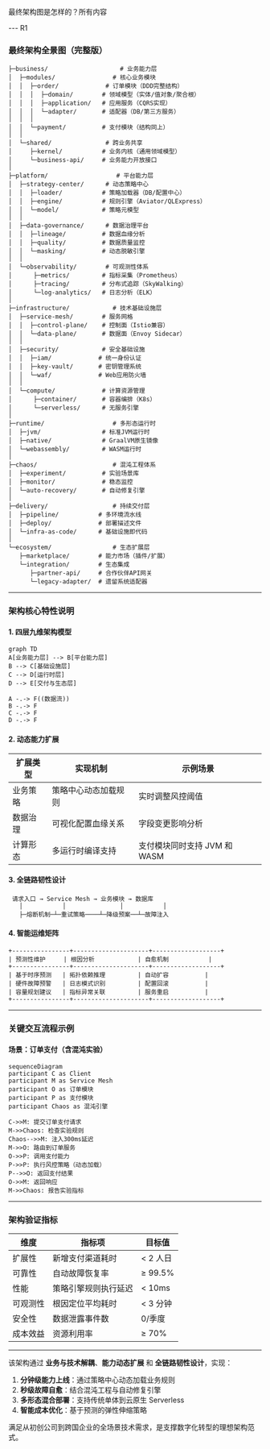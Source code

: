 最终架构图是怎样的？所有内容

--- R1

### **最终架构全景图（完整版）**

```text
├─business/                    # 业务能力层
│  ├─modules/                # 核心业务模块
│  │  ├─order/             # 订单模块（DDD完整结构）
│  │  │  ├─domain/        # 领域模型（实体/值对象/聚合根）
│  │  │  ├─application/   # 应用服务（CQRS实现）
│  │  │  └─adapter/       # 适配器（DB/第三方服务）
│  │  │
│  │  └─payment/          # 支付模块（结构同上）
│  │
│  └─shared/               # 跨业务共享
│     ├─kernel/           # 业务内核（通用领域模型）
│     └─business-api/     # 业务能力开放接口
│
├─platform/                   # 平台能力层
│  ├─strategy-center/      # 动态策略中心
│  │  ├─loader/           # 策略加载器（DB/配置中心）
│  │  ├─engine/           # 规则引擎（Aviator/QLExpress）
│  │  └─model/            # 策略元模型
│  │
│  ├─data-governance/      # 数据治理平台
│  │  ├─lineage/          # 数据血缘分析
│  │  ├─quality/          # 数据质量监控
│  │  └─masking/          # 动态脱敏引擎
│  │
│  └─observability/        # 可观测性体系
│      ├─metrics/         # 指标采集（Prometheus）
│      ├─tracing/         # 分布式追踪（SkyWalking）
│      └─log-analytics/   # 日志分析（ELK）
│
├─infrastructure/            # 技术基础设施层
│  ├─service-mesh/        # 服务网格
│  │  ├─control-plane/    # 控制面（Istio兼容）
│  │  └─data-plane/       # 数据面（Envoy Sidecar）
│  │
│  ├─security/            # 安全基础设施
│  │  ├─iam/             # 统一身份认证
│  │  ├─key-vault/       # 密钥管理系统
│  │  └─waf/             # Web应用防火墙
│  │
│  └─compute/             # 计算资源管理
│      ├─container/       # 容器编排（K8s）
│      └─serverless/      # 无服务引擎
│
├─runtime/                   # 多形态运行时
│  ├─jvm/                 # 标准JVM运行时
│  ├─native/              # GraalVM原生镜像
│  └─webassembly/         # WASM运行时
│
├─chaos/                     # 混沌工程体系
│  ├─experiment/          # 实验场景库
│  ├─monitor/             # 稳态监控
│  └─auto-recovery/       # 自动修复引擎
│
├─delivery/                  # 持续交付层
│  ├─pipeline/           # 多环境流水线
│  ├─deploy/             # 部署描述文件
│  └─infra-as-code/      # 基础设施即代码
│
└─ecosystem/                 # 生态扩展层
   ├─marketplace/        # 能力市场（插件/扩展）
   └─integration/        # 生态集成
      ├─partner-api/     # 合作伙伴API网关
      └─legacy-adapter/  # 遗留系统适配器
```

---

### **架构核心特性说明**

#### 1. **四层九维架构模型**

```mermaid
graph TD
A[业务能力层] --> B[平台能力层]
B --> C[基础设施层]
C --> D[运行时层]
D --> E[交付与生态层]

A -.-> F((数据流))
B -.-> F
C -.-> F
D -.-> F
```

#### 2. **动态能力扩展**

| 扩展类型 | 实现机制             | 示例场景                     |
| -------- | -------------------- | ---------------------------- |
| 业务策略 | 策略中心动态加载规则 | 实时调整风控阈值             |
| 数据治理 | 可视化配置血缘关系   | 字段变更影响分析             |
| 计算形态 | 多运行时编译支持     | 支付模块同时支持 JVM 和 WASM |

#### 3. **全链路韧性设计**

```text
 请求入口 → Service Mesh → 业务模块 → 数据库
   │           │               │           │
   ├─熔断机制─┴─重试策略────┴─降级预案──┴─故障注入
```

#### 4. **智能运维矩阵**

```text
+----------------+---------------------+-------------------+
| 预测性维护     | 根因分析            | 自愈机制           |
+----------------+---------------------+-------------------+
| 基于时序预测   | 拓扑依赖推理         | 自动扩容          |
| 硬件故障预警   | 日志模式识别         | 配置回滚          |
| 容量规划建议   | 指标异常关联         | 服务重启          |
+----------------+---------------------+-------------------+
```

---

### **关键交互流程示例**

#### 场景：订单支付（含混沌实验）

```mermaid
sequenceDiagram
participant C as Client
participant M as Service Mesh
participant O as 订单模块
participant P as 支付模块
participant Chaos as 混沌引擎

C->>M: 提交订单支付请求
M->>Chaos: 检查实验规则
Chaos-->>M: 注入300ms延迟
M->>O: 路由到订单服务
O->>P: 调用支付能力
P->>P: 执行风控策略（动态加载）
P-->>O: 返回支付结果
O->>M: 返回响应
M->>Chaos: 报告实验指标
```

---

### **架构验证指标**

| 维度     | 指标项               | 目标值   |
| -------- | -------------------- | -------- |
| 扩展性   | 新增支付渠道耗时     | < 2 人日 |
| 可靠性   | 自动故障恢复率       | ≥ 99.5%  |
| 性能     | 策略引擎规则执行延迟 | < 10ms   |
| 可观测性 | 根因定位平均耗时     | < 3 分钟 |
| 安全性   | 数据泄露事件数       | 0/季度   |
| 成本效益 | 资源利用率           | ≥ 70%    |

---

该架构通过 **业务与技术解耦**、**能力动态扩展** 和 **全链路韧性设计**，实现：

1. **分钟级能力上线**：通过策略中心动态加载业务规则
2. **秒级故障自愈**：结合混沌工程与自动修复引擎
3. **多形态混合部署**：支持传统单体到云原生 Serverless
4. **智能成本优化**：基于预测的弹性伸缩策略

满足从初创公司到跨国企业的全场景技术需求，是支撑数字化转型的理想架构范式。
